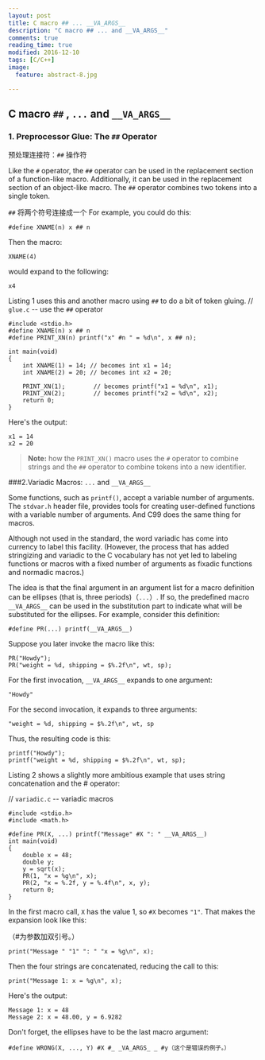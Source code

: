 ```yaml
---
layout: post
title: C macro ## ... __VA_ARGS__
description: "C macro ## ... and __VA_ARGS__"
comments: true
reading_time: true
modified: 2016-12-10
tags: [C/C++]
image:
  feature: abstract-8.jpg

---
```


## C macro `##` , `...` and `__VA_ARGS__`

### 1. Preprocessor Glue: The `##` Operator

预处理连接符：`##` 操作符

Like the `#` operator, the `##` operator can be used in the replacement section of a function-like macro. Additionally, it can be used in the replacement section of an object-like macro. The `##` operator combines two tokens into a single token. 

`##` 将两个符号连接成一个 
For example, you could do this: 

```
#define XNAME(n) x ## n
```
Then the macro: 

```
XNAME(4)
```
would expand to the following: 

```
x4
```
Listing 1 uses this and another macro using `##` to do a bit of token gluing.
// `glue.c` -- use the `##` operator 

```
#include <stdio.h>
#define XNAME(n) x ## n
#define PRINT_XN(n) printf("x" #n " = %d\n", x ## n);

int main(void)
{
	int XNAME(1) = 14; // becomes int x1 = 14;
	int XNAME(2) = 20; // becomes int x2 = 20;

	PRINT_XN(1);        // becomes printf("x1 = %d\n", x1);
	PRINT_XN(2);        // becomes printf("x2 = %d\n", x2);
    return 0;
}
```
Here's the output: 

```
x1 = 14
x2 = 20
```
>**Note:** how the `PRINT_XN()` macro uses the `#` operator to combine strings and the `##` operator to combine tokens into a new identifier. 

###2.Variadic Macros: `...` and `__VA_ARGS__` 

Some functions, such as `printf()`, accept a variable number of arguments. The `stdvar.h` header file, provides tools for creating user-defined functions with a variable number of arguments. And C99 does the same thing for macros. 

Although not used in the standard, the word variadic has come into currency to label this facility. (However, the process that has added stringizing and variadic to the C vocabulary has not yet led to labeling functions or macros with a fixed number of arguments as fixadic functions and normadic macros.)

The idea is that the final argument in an argument list for a macro definition can be ellipses (that is, three periods)（`...`）. If so, the predefined macro `__VA_ARGS__` can be used in the substitution part to indicate what will be substituted for the ellipses. For example, consider this definition: 

```
#define PR(...) printf(__VA_ARGS__)
```
Suppose you later invoke the macro like this: 

```
PR("Howdy");
PR("weight = %d, shipping = $%.2f\n", wt, sp);
```
For the first invocation, `__VA_ARGS__` expands to one argument: 

```
"Howdy"
```
For the second invocation, it expands to three arguments: 

```
"weight = %d, shipping = $%.2f\n", wt, sp
```
Thus, the resulting code is this: 

```
printf("Howdy");
printf("weight = %d, shipping = $%.2f\n", wt, sp);
```
Listing 2 shows a slightly more ambitious example that uses string concatenation and the # operator: 


// `variadic.c` -- variadic macros
```
#include <stdio.h>
#include <math.h>

#define PR(X, ...) printf("Message" #X ": " __VA_ARGS__)
int main(void)
{
    double x = 48;
    double y;
    y = sqrt(x);
    PR(1, "x = %g\n", x);
    PR(2, "x = %.2f, y = %.4f\n", x, y);
    return 0;
}
```
In the first macro call, `X` has the value 1, so `#X` becomes `"1"`. That makes the expansion look like this: 

（#为参数加双引号。）
```
print("Message " "1" ": " "x = %g\n", x);
```
Then the four strings are concatenated, reducing the call to this: 

```
print("Message 1: x = %g\n", x);
```
Here's the output: 

```
Message 1: x = 48
Message 2: x = 48.00, y = 6.9282
```
Don't forget, the ellipses have to be the last macro argument: 

```
#define WRONG(X, ..., Y) #X #_ _VA_ARGS_ _ #y（这个是错误的例子。）
```


